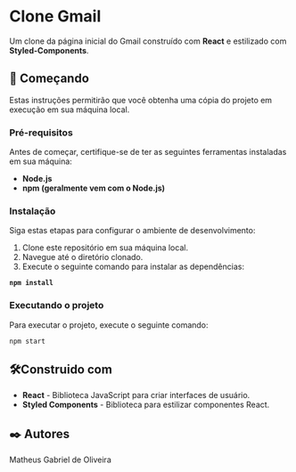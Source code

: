 # Clone Gmail

Um clone da página inicial do Gmail construído com **React** e estilizado com **Styled-Components**.

## 🚀 Começando

Estas instruções permitirão que você obtenha uma cópia do projeto em execução em sua máquina local.

### Pré-requisitos

Antes de começar, certifique-se de ter as seguintes ferramentas instaladas em sua máquina:

- **Node.js**
- **npm (geralmente vem com o Node.js)**

### Instalação

Siga estas etapas para configurar o ambiente de desenvolvimento:

1. Clone este repositório em sua máquina local.
2. Navegue até o diretório clonado.
3. Execute o seguinte comando para instalar as dependências:
 
  **``npm install``** 

### Executando o projeto

Para executar o projeto, execute o seguinte comando:

    npm start
    
## 🛠️Construido com

* **React** - Biblioteca JavaScript para criar interfaces de usuário.
* **Styled Components** - Biblioteca para estilizar componentes React.

## ✒️ Autores

 Matheus Gabriel de Oliveira 


